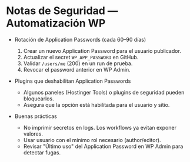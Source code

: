 # Notas de Seguridad — Automatización WP

- Rotación de Application Passwords (cada 60–90 días)
  1. Crear un nuevo Application Password para el usuario publicador.
  2. Actualizar el secret `WP_APP_PASSWORD` en GitHub.
  3. Validar `/users/me` (200) en un run de prueba.
  4. Revocar el password anterior en WP Admin.

- Plugins que deshabilitan Application Passwords
  - Algunos paneles (Hostinger Tools) o plugins de seguridad pueden bloquearlos.
  - Asegura que la opción está habilitada para el usuario y sitio.

- Buenas prácticas
  - No imprimir secretos en logs. Los workflows ya evitan exponer valores.
  - Usar usuario con el mínimo rol necesario (author/editor).
  - Revisar "Último uso" del Application Password en WP Admin para detectar fugas.
